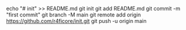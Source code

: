 echo "# init" >> README.md
git init
git add README.md
git commit -m "first commit"
git branch -M main
git remote add origin https://github.com/r4ficore/init.git
git push -u origin main
